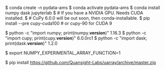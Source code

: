 $ conda create -n pydata-ams
$ conda activate pydata-ams
$ conda install numpy dask jupyterlab
$ # If you have a NVIDIA GPU. Needs CUDA installed.
$ # CuPy 6.0.0 will be out soon, then conda-installable.
$ pip install --pre cupy-cuda100  # or cupy-90 for CUDA 9

$ python -c "import numpy; print(numpy.__version__)"
1.16.3
$ python -c "import cupy; print(cupy.__version__)"
6.0.0rc1
$ python -c "import dask; print(dask.__version__)"
1.2.0

$ export NUMPY_EXPERIMENTAL_ARRAY_FUNCTION=1

$ pip install https://github.com/Quansight-Labs/uarray/archive/master.zip
